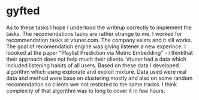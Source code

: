 # gyfted

As to these tasks I hope I undertood the writeup correctly to implement the tasks. 
The recomendations tasks are rather strange to me. I worked for recommendation tasks at vtuner.com. The company exists and it sill works.
The goal of recomendation engine was giving listener a new experince. I loooked at the paper "Playlist Prediction via Metric Embedding" - i thinkthat their approach does not help much their clients. Vtuner had a data which included listening habits of all users. Based on these data I developed algorithm which using explorate and exploit mixture. Data used were real data and method were base on clustering mostly and also on some random recomendation so clients wer not resticted to the same tracks. I think complexity of that algorithm was to long to cover it in few hours. 
